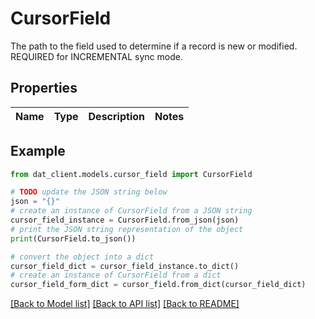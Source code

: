 # CursorField

The path to the field used to determine if a record is new or modified. REQUIRED for INCREMENTAL sync mode.

## Properties

Name | Type | Description | Notes
------------ | ------------- | ------------- | -------------

## Example

```python
from dat_client.models.cursor_field import CursorField

# TODO update the JSON string below
json = "{}"
# create an instance of CursorField from a JSON string
cursor_field_instance = CursorField.from_json(json)
# print the JSON string representation of the object
print(CursorField.to_json())

# convert the object into a dict
cursor_field_dict = cursor_field_instance.to_dict()
# create an instance of CursorField from a dict
cursor_field_form_dict = cursor_field.from_dict(cursor_field_dict)
```
[[Back to Model list]](../README.md#documentation-for-models) [[Back to API list]](../README.md#documentation-for-api-endpoints) [[Back to README]](../README.md)


